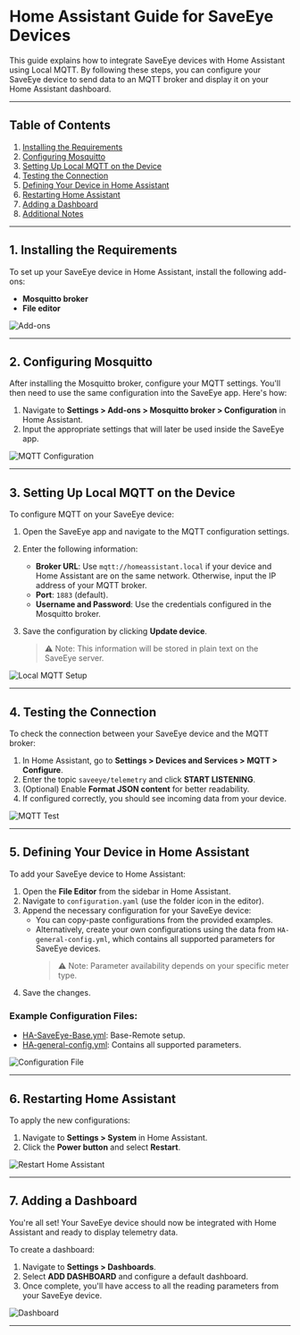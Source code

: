 # Home Assistant Guide for SaveEye Devices

This guide explains how to integrate SaveEye devices with Home Assistant using Local MQTT. By following these steps, you can configure your SaveEye device to send data to an MQTT broker and display it on your Home Assistant dashboard.

---

## Table of Contents
1. [Installing the Requirements](#1-installing-the-requirements)
2. [Configuring Mosquitto](#2-configuring-mosquitto)
3. [Setting Up Local MQTT on the Device](#3-setting-up-local-mqtt-on-the-device)
4. [Testing the Connection](#4-testing-the-connection)
5. [Defining Your Device in Home Assistant](#5-defining-your-device-in-home-assistant)
6. [Restarting Home Assistant](#6-restarting-home-assistant)
7. [Adding a Dashboard](#7-adding-a-dashboard)
8. [Additional Notes](#8-additional-notes)

---

## 1. Installing the Requirements

To set up your SaveEye device in Home Assistant, install the following add-ons:
- **Mosquitto broker**
- **File editor**

![Add-ons](Images/Add-ons.png)

---

## 2. Configuring Mosquitto

After installing the Mosquitto broker, configure your MQTT settings. You'll then need to use the same configuration into the SaveEye app. Here's how:  
1. Navigate to **Settings > Add-ons > Mosquitto broker > Configuration** in Home Assistant.  
2. Input the appropriate settings that will later be used inside the SaveEye app.  

![MQTT Configuration](Images/MQTT-Config.png)

---

## 3. Setting Up Local MQTT on the Device

To configure MQTT on your SaveEye device:  
1. Open the SaveEye app and navigate to the MQTT configuration settings.  
2. Enter the following information:
   - **Broker URL**: Use `mqtt://homeassistant.local` if your device and Home Assistant are on the same network. Otherwise, input the IP address of your MQTT broker.  
   - **Port**: `1883` (default).  
   - **Username and Password**: Use the credentials configured in the Mosquitto broker.  
3. Save the configuration by clicking **Update device**.  

   > ⚠️ Note: This information will be stored in plain text on the SaveEye server.

![Local MQTT Setup](Images/LocalMQTT.jpg)

---

## 4. Testing the Connection

To check the connection between your SaveEye device and the MQTT broker:  
1. In Home Assistant, go to **Settings > Devices and Services > MQTT > Configure**.  
2. Enter the topic `saveeye/telemetry` and click **START LISTENING**.  
3. (Optional) Enable **Format JSON content** for better readability.  
4. If configured correctly, you should see incoming data from your device.  

![MQTT Test](Images/MQTTTest.png)

---

## 5. Defining Your Device in Home Assistant
To add your SaveEye device to Home Assistant:
1. Open the **File Editor** from the sidebar in Home Assistant.
2. Navigate to `configuration.yaml` (use the folder icon in the editor).
3. Append the necessary configuration for your SaveEye device:
   - You can copy-paste configurations from the provided examples.
   - Alternatively, create your own configurations using the data from `HA-general-config.yml`, which contains all supported parameters for SaveEye devices.  
     > ⚠️ Note: Parameter availability depends on your specific meter type.
4. Save the changes.


### Example Configuration Files:
- [HA-SaveEye-Base.yml](configs/HA-SaveEye-Base.yml): Base-Remote setup.  
- [HA-general-config.yml](configs/HA-general-config.yml): Contains all supported parameters.  

![Configuration File](Images/configFile.png)

---

## 6. Restarting Home Assistant

To apply the new configurations:  
1. Navigate to **Settings > System** in Home Assistant.  
2. Click the **Power button** and select **Restart**.  

![Restart Home Assistant](Images/Restart.png)

---

## 7. Adding a Dashboard

You're all set! Your SaveEye device should now be integrated with Home Assistant and ready to display telemetry data. 

To create a dashboard:
1. Navigate to **Settings > Dashboards**.
2. Select **ADD DASHBOARD** and configure a default dashboard.
3. Once complete, you'll have access to all the reading parameters from your SaveEye device.

![Dashboard](Images/Dashboard.png)

---
